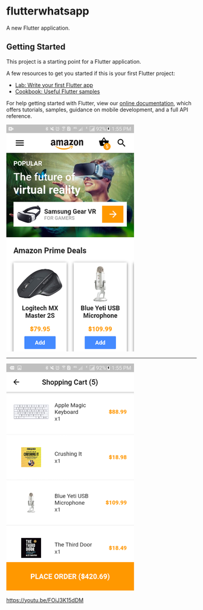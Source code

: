 # flutterwhatsapp

A new Flutter application.

## Getting Started

This project is a starting point for a Flutter application.

A few resources to get you started if this is your first Flutter project:

- [Lab: Write your first Flutter app](https://flutter.dev/docs/get-started/codelab)
- [Cookbook: Useful Flutter samples](https://flutter.dev/docs/cookbook)

For help getting started with Flutter, view our
[online documentation](https://flutter.dev/docs), which offers tutorials,
samples, guidance on mobile development, and a full API reference.


<p>
  
  <img src="Screenshot_20200623-135535.png" height="600px"> <br>
  <hr>
  <img src="Screenshot_20200623-135544.png" height="600px"> <br>

https://youtu.be/FOiJ3K15dDM

  </p>
